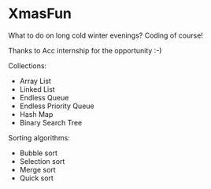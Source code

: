 # XmasFun

What to do on long cold winter evenings? 
Coding of course!

Thanks to Acc internship for the opportunity :-)

Collections: 
* Array List
* Linked List
* Endless Queue
* Endless Priority Queue 
* Hash Map
* Binary Search Tree

Sorting algorithms:
* Bubble sort
* Selection sort
* Merge sort
* Quick sort